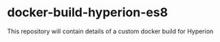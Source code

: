 # docker-build-hyperion-es8
This repository will contain details of a custom docker build for Hyperion
